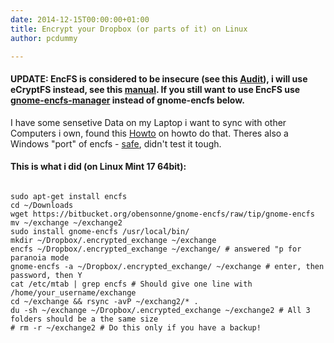 ```yaml
---
date: 2014-12-15T00:00:00+01:00
title: Encrypt your Dropbox (or parts of it) on Linux
author: pcdummy

---
```


#### UPDATE: EncFS is considered to be insecure (see this [Audit](https://defuse.ca/audits/encfs.htm)), i will use eCryptFS instead, see this [manual](https://help.ubuntu.com/community/EncryptedPrivateDirectory). If you still want to use EncFS use [gnome-encfs-manager](http://www.libertyzero.com/GEncfsM/) instead of gnome-encfs below.

I have some sensetive Data on my Laptop i want to sync with other Computers i own, found this [Howto](http://www.makeuseof.com/tag/encrypt-dropbox-data-encfs-linux/ "How To Encrypt Your Dropbox Data With ENCFS [Linux] ") on howto do that. Theres also a Windows &quot;port&quot; of encfs - [safe](http://www.getsafe.org/about "Safe"), didn&#39;t test it tough.<!--more-->

#### This is what i did (on Linux Mint 17 64bit):

<pre><code class="bash">
sudo apt-get install encfs
cd ~/Downloads
wget https://bitbucket.org/obensonne/gnome-encfs/raw/tip/gnome-encfs
mv ~/exchange ~/exchange2
sudo install gnome-encfs /usr/local/bin/
mkdir ~/Dropbox/.encrypted_exchange ~/exchange
encfs ~/Dropbox/.encrypted_exchange ~/exchange/ # answered &quot;p for paranoia mode
gnome-encfs -a ~/Dropbox/.encrypted_exchange/ ~/exchange # enter, then password, then Y
cat /etc/mtab | grep encfs # Should give one line with /home/your_username/exchange
cd ~/exchange &amp;&amp; rsync -avP ~/exchang2/* .
du -sh ~/exchange ~/Dropbox/.encrypted_exchange ~/exchange2 # All 3 folders should be a the same size
# rm -r ~/exchange2 # Do this only if you have a backup!</code></pre>
